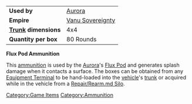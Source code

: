 |                                             |                                                    |
| ------------------------------------------- | -------------------------------------------------- |
| **Used by**                                 | [Aurora](Aurora.md "wikilink")                     |
| **Empire**                                  | [Vanu Sovereignty](Vanu_Sovereignty.md "wikilink") |
| **[Trunk](Trunk.md "wikilink") dimensions** | 4x4                                                |
| **Quantity per box**                        | 80 Rounds                                          |

**Flux Pod Ammunition**

This [ammunition](ammunition.md "wikilink") is used by the
[Aurora](Aurora.md "wikilink")'s [Flux Pod](Flux_Pod.md "wikilink") and
generates splash damage when it contacts a surface. The boxes can be
obtained from any [Equipment Terminal](Equipment_Terminal.md "wikilink") to
be hand-loaded into the [vehicle](vehicle.md "wikilink")'s
[trunk](trunk.md "wikilink") or acquired while in the vehicle from a
[Repair/Rearm.md Silo](Repair/Rearm_Silo.md "wikilink").

[Category:Game Items](Category:Game_Items.md "wikilink")
[Category:Ammunition](Category:Ammunition.md "wikilink")
